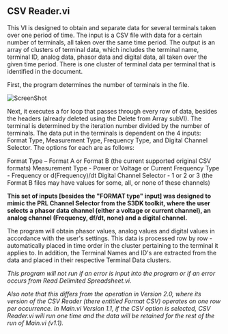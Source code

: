 ## CSV Reader.vi
This VI is designed to obtain and separate data for several terminals taken over one period of time. The input is a CSV file with data for
a certain number of terminals, all taken over the same time period. The output is an array of clusters of terminal data, which includes 
the terminal name, terminal ID, analog data, phasor data and digital data, all taken over the given time period. There is one cluster of
terminal data per terminal that is identified in the document.


First, the program determines the number of terminals in the file. 

![ScreenShot](https://github.com/ALSETLab/S3DKAmbientModeEstimator-master/pics/CSVReader_pic.png)


Next, it executes a for loop that passes through every row of data, besides the headers (already deleted using the Delete from Array subVI).
The terminal is determined by the iteration number divided by the number of terminals. The data put in the terminals is dependent on the 4
inputs: Format Type, Measurement Type, Frequency Type, and Digital Channel Selector. The options for each are as follows:

Format Type – Format A or Format B (the current supported original CSV formats)
Measurement Type - Power or Voltage or Current
Frequency Type - Frequency or d(Frequency)/dt
Digital Channel Selector - 1 or 2 or 3 (the Format B files may have values for some, all, or none of these channels)

**This set of inputs [besides the "FORMAT type" input] was designed to mimic the PRL Channel Selector from the S3DK toolkit, where the user 
selects a phasor data channel (either a voltage or current channel), an analog channel (Frequency, df/dt, none) and a digital channel.**

The program will obtain phasor values, analog values and digital values in accordance with the user's settings. This data is processed row 
by row - automatically placed in time order in the cluster pertaining to the terminal it applies to. In addition, the Terminal Names and 
ID's are extracted from the data and placed in their respective Terminal Data clusters.



*This program will not run if an error is input into the program or if an error occurs from Read Delimited Spreadsheet.vi.*

*Also note that this differs from the operation in Version 2.0, where its version of the CSV Reader (there entitled Format CSV) operates on one row per occurrence. In Main.vi Version 1.1, if the CSV option is selected, CSV Reader.vi will run one time and the data will be retained for the rest of the run of Main.vi (v1.1).*

